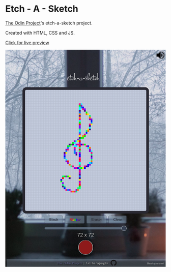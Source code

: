# Etch - A - Sketch

[The Odin Project](https://www.theodinproject.com/lessons/foundations-etch-a-sketch)'s etch-a-sketch project.

Created with HTML, CSS and JS.

[Click for live preview](https://fatiharapoglu.github.io/sketch/)

![RPS](/assets/sketch.png)
